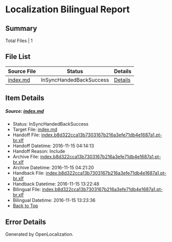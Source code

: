 # <a name='report-top'></a> Localization Bilingual Report

## Summary
 Total Files | 1

## File List
 Source File | Status | Details 
 ----------- | ------ | ------- 
 [index.md](https://github.com/dotnet/docs/blob/11f0979ab18b708fb775a54736ecd06f388557cf/index.md) | InSyncHandedBackSuccess | [Details](#1c9bafe53583478b382e3e068150f1e692664c48524)

## Item Details
##### <a name='1c9bafe53583478b382e3e068150f1e692664c48524'></a> Source: [index.md](https://github.com/dotnet/docs/blob/11f0979ab18b708fb775a54736ecd06f388557cf/index.md)
* Status: InSyncHandedBackSuccess
* Target File: [index.md](https://github.com/dotnet/docs.pt-br/blob/5d558f0621316a39d019afec33f46a38a0475f60/index.md)
* Handoff File: [index.b8d322cca13b7303167b216a3efe71db4e1687a1.pt-br.xlf](https://github.com/dotnet/docs.handoff/blob/5059272e8bd2e12736fe32b9c6d67b196a627708/ol-handoff/dotnet/docs.pt-br/master/index.b8d322cca13b7303167b216a3efe71db4e1687a1.pt-br.xlf)
* Handoff Datetime: 2016-11-15 04:14:13
* Handoff Reason: Include
* Archive File: [index.b8d322cca13b7303167b216a3efe71db4e1687a1.pt-br.xlf](https://github.com/dotnet/docs.handoff/blob/5050a3167a0720ff4d7f0a6bba36d872d90d5d3c/ol-archive/dotnet/docs.pt-br/master/index.b8d322cca13b7303167b216a3efe71db4e1687a1.pt-br.xlf)
* Archive Datetime: 2016-11-15 04:21:20
* Handback File: [index.b8d322cca13b7303167b216a3efe71db4e1687a1.pt-br.xlf](https://github.com/dotnet/docs.handback/blob/aa5f5d70e83f2730d7d3e680e18b8e096eaa4865/ol-handback/dotnet/docs.pt-br/master/index.b8d322cca13b7303167b216a3efe71db4e1687a1.pt-br.xlf)
* Handback Datetime: 2016-11-15 13:22:48
* Bilingual File: [index.b8d322cca13b7303167b216a3efe71db4e1687a1.pt-br.xlf](https://github.com/dotnet/docs.handback/blob/aa5f5d70e83f2730d7d3e680e18b8e096eaa4865/ol-handback/dotnet/docs.pt-br/master/index.b8d322cca13b7303167b216a3efe71db4e1687a1.pt-br.xlf)
* Bilingual Datetime: 2016-11-15 13:23:36
* [Back to Top](#report-top)


## Error Details

Generated by OpenLocalization.
